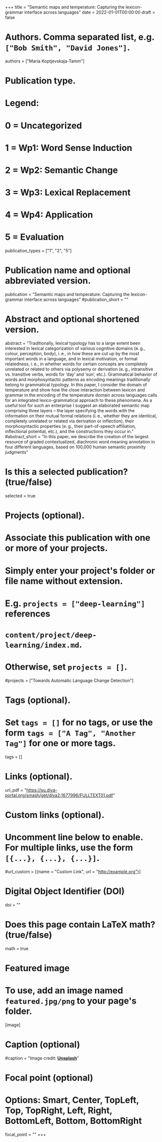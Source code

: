 +++
title = "Semantic maps and temperature: Capturing the lexicon-grammar interface across languages"
date = 2022-01-01T00:00:00
draft = false

# Authors. Comma separated list, e.g. `["Bob Smith", "David Jones"]`.
authors = ["Maria Koptjevskaja-Tamm"]

# Publication type.
# Legend:
# 0 = Uncategorized
# 1 = Wp1: Word Sense Induction
# 2 = Wp2: Semantic Change
# 3 = Wp3: Lexical Replacement
# 4 = Wp4: Application
# 5 = Evaluation
publication_types = ["1", "2", "5"]

# Publication name and optional abbreviated version.
publication = "Semantic maps and temperature: Capturing the lexicon-grammar interface across languages"
#publication_short = ""

# Abstract and optional shortened version.
abstract = "Traditionally, lexical typology has to a large extent been interested in lexical categorization of various cognitive domains (e. g., colour, perception, body), i. e., in how these are cut up by the most important words in a language, and in lexical motivation, or formal relatedness, i. e., in whether words for certain concepts are completely unrelated or related to others via polysemy or derivation (e. g., intransitive vs. transitive verbs, words for ‘day’ and ‘sun’, etc.). Grammatical behavior of words and morphosyntactic patterns as encoding meanings traditionally belong to grammatical typology. In this paper, I consider the domain of temperature and show how the close interaction between lexicon and grammar in the encoding of the temperature domain across languages calls for an integrated lexico-grammatical approach to these phenomena. As a useful tool for such an enterprise I suggest an elaborated semantic map comprising three layers – the layer specifying the words with the information on their mutual formal relations (i. e., whether they are identical, completely unrelated or related via derivation or inflection), their morphosyntactic properties (e. g., their part-of-speech affiliation, inflectional potential, etc.), and the constructions they occur in."
#abstract_short = "In this paper, we describe the creation of the largest resource of graded contextualized, diachronic word meaning annotation in four different languages, based on 100,000 human semantic proximity judgments"

# Is this a selected publication? (true/false)
selected = true

# Projects (optional).
#   Associate this publication with one or more of your projects.
#   Simply enter your project's folder or file name without extension.
#   E.g. `projects = ["deep-learning"]` references
#   `content/project/deep-learning/index.md`.
#   Otherwise, set `projects = []`.
#projects = ["Towards Automatic Language Change Detection"]

# Tags (optional).
#   Set `tags = []` for no tags, or use the form `tags = ["A Tag", "Another Tag"]` for one or more tags.
tags = []

# Links (optional).
url_pdf = "https://su.diva-portal.org/smash/get/diva2:1677996/FULLTEXT01.pdf"

# Custom links (optional).
#   Uncomment line below to enable. For multiple links, use the form `[{...}, {...}, {...}]`.
#url_custom = [{name = "Custom Link", url = "http://example.org"}]

# Digital Object Identifier (DOI)
doi = ""

# Does this page contain LaTeX math? (true/false)
math = true

# Featured image
# To use, add an image named `featured.jpg/png` to your page's folder.
[image]
  # Caption (optional)
  #caption = "Image credit: [**Unsplash**](https://unsplash.com/photos/pLCdAaMFLTE)"

  # Focal point (optional)
  # Options: Smart, Center, TopLeft, Top, TopRight, Left, Right, BottomLeft, Bottom, BottomRight
  focal_point = ""
+++
